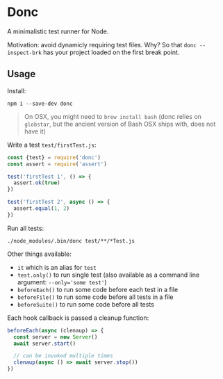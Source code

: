 # Donc

A minimalistic test runner for Node.

Motivation: avoid dynamicly requiring test files. Why? So that `donc --inspect-brk` has your project loaded on the first break point.

## Usage

Install:

    npm i --save-dev donc


> On OSX, you might need to `brew install bash` (donc relies on `globstar`, but the ancient version of Bash OSX ships with, does not have it)

Write a test `test/firstTest.js`:

```javascript
const {test} = require('donc')
const assert = require('assert')

test('firstTest 1', () => {
  assert.ok(true)
})

test('firstTest 2', async () => {
  assert.equal(1, 2)
})
```

Run all tests:

    ./node_modules/.bin/donc test/**/*Test.js

Other things available:

- `it` which is an alias for `test`
- `test.only()` to run single test (also available as a command line argument: `--only='some test'`)
- `beforeEach()` to run some code before each test in a file
- `beforeFile()` to run some code before all tests in a file
- `beforeSuite()` to run some code before all tests

Each hook callback is passed a cleanup function:

```javascript
beforeEach(async (clenaup) => {
  const server = new Server()
  await server.start()

  // can be invoked multiple times
  clenaup(async () => await server.stop())
})
```
